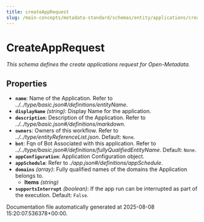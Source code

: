 ```yaml
---
title: createAppRequest
slug: /main-concepts/metadata-standard/schemas/entity/applications/createapprequest
---
```


# CreateAppRequest

*This schema defines the create applications request for Open-Metadata.*

## Properties

- **`name`**: Name of the Application. Refer to *../../type/basic.json#/definitions/entityName*.
- **`displayName`** *(string)*: Display Name for the application.
- **`description`**: Description of the Application. Refer to *../../type/basic.json#/definitions/markdown*.
- **`owners`**: Owners of this workflow. Refer to *../../type/entityReferenceList.json*. Default: `None`.
- **`bot`**: Fqn of Bot Associated with this application. Refer to *../../type/basic.json#/definitions/fullyQualifiedEntityName*. Default: `None`.
- **`appConfiguration`**: Application Configuration object.
- **`appSchedule`**: Refer to *./app.json#/definitions/appSchedule*.
- **`domains`** *(array)*: Fully qualified names of the domains the Application belongs to.
  - **Items** *(string)*
- **`supportsInterrupt`** *(boolean)*: If the app run can be interrupted as part of the execution. Default: `False`.


Documentation file automatically generated at 2025-08-08 15:20:07.536378+00:00.
